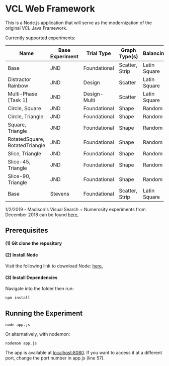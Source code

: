 # VCL Web Framework

This is a Node.js application that will serve as the modernization of the original VCL Java Framework.

Currently supported experiments:

| Name                           | Base Experiment | Trial Type      | Graph Type(s)   | Balancing       |
| ------------------------------ | --------------- | --------------- | --------------- | --------------- |
| Base                           | JND             | Foundational    | Scatter, Strip  | Latin Square    |
| Distractor Rainbow             | JND             | Design          | Scatter         | Latin Square    |
| Multi-Phase [Task 1]           | JND             | Design-Multi    | Scatter         | Latin Square    |
| Circle, Square                 | JND             | Foundational    | Shape           | Random          |
| Circle, Triangle               | JND             | Foundational    | Shape           | Random          |
| Square, Triangle               | JND             | Foundational    | Shape           | Random          |
| RotatedSquare, RotatedTriangle | JND             | Foundational    | Shape           | Random          |
| Slice, Triangle                | JND             | Foundational    | Shape           | Random          |
| Slice-45, Triangle             | JND             | Foundational    | Shape           | Random          |
| Slice-90, Triangle             | JND             | Foundational    | Shape           | Random          |
| Base                           | Stevens         | Foundational    | Scatter, Strip  | Latin Square    |
      
1/2/2019 - Madison's Visual Search + Numerosity experiments from December 2018 can be found [here.](https://github.com/Wongelawit/Correlation_MultipleEnsemble/tree/Numerosity-Task)
  
## Prerequisites

#### (1) Git clone the repository
#### (2) Install Node

Visit the following link to download Node: [here.](https://nodejs.org/en/)

#### (3) Install Dependencies

Navigate into the folder then run:

```
npm install
```

## Running the Experiment

```
node app.js
```

Or alternatively, with nodemon:

```
nodemon app.js
```

The app is available at [localhost:8080](localhost:8080). If you want to access it at a different port, change the port number in app.js (line 57). 
